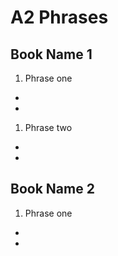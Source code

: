 # A2 Phrases

## Book Name 1
1. Phrase one
* <meaning>
* <example>

1. Phrase two
* <meaning>
* <example>

## Book Name 2
1. Phrase one
* <meaning>
* <example>